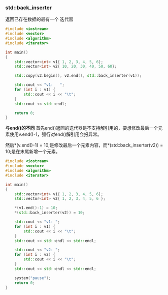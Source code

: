 ### std::back_inserter
返回已存在数据的最有一个 迭代器
```cpp
#include <iostream>
#include <vector>
#include <algorithm>
#include <iterator>

int main()
{
    std::vector<int> v1{ 1, 2, 3, 4, 5, 6};
    std::vector<int> v2{ 10, 20, 30, 40, 50, 60};

    std::copy(v2.begin(), v2.end(), std::back_inserter(v1));

    std::cout << "v1:   ";
    for (int i : v1) {
        std::cout << i << "\t";
    }
    std::cout << std::endl;

    return 0;
}
```

**与end()的不同**
首先end()返回的迭代器是不支持解引用的，要想修改最后一个元素使用v.end()-1，强行对end()解引用会报异常。

然后*(v.end()-1) = 10;是修改最后一个元素内容，而*(std::back_inserter(v2)) = 10;是在末尾新增一个元素。

```cpp
#include <iostream>
#include <vector>
#include <algorithm>
#include <iterator>

int main()
{
    std::vector<int> v1{ 1, 2, 3, 4, 5, 6};
    std::vector<int> v2{ 1, 2, 3, 4, 5, 6 };

    *(v1.end()-1) = 10;
    *(std::back_inserter(v2)) = 10;

    std::cout << "v1: ";
    for (int i : v1) {
        std::cout << i << "\t";
    }
    std::cout << std::endl << std::endl;

    std::cout << "v2: ";
    for (int i : v2) {
        std::cout << i << "\t";
    }
    std::cout << std::endl << std::endl;

    system("pause");
    return 0;
}
```
